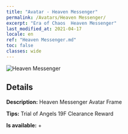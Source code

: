 ```yaml
---
title: "Avatar - Heaven Messenger"
permalink: /Avatars/Heaven Messenger/
excerpt: "Era of Chaos  Heaven Messenger"
last_modified_at: 2021-04-17
locale: en
ref: "Heaven Messenger.md"
toc: false
classes: wide
---
```

 ![Heaven Messenger](/images/a/avatarFrame_43.png)

## Details

 **Description:** Heaven Messenger Avatar Frame 

 **Tips:** Trial of Angels 19F Clearance Reward 

 **Is available:**  + 

